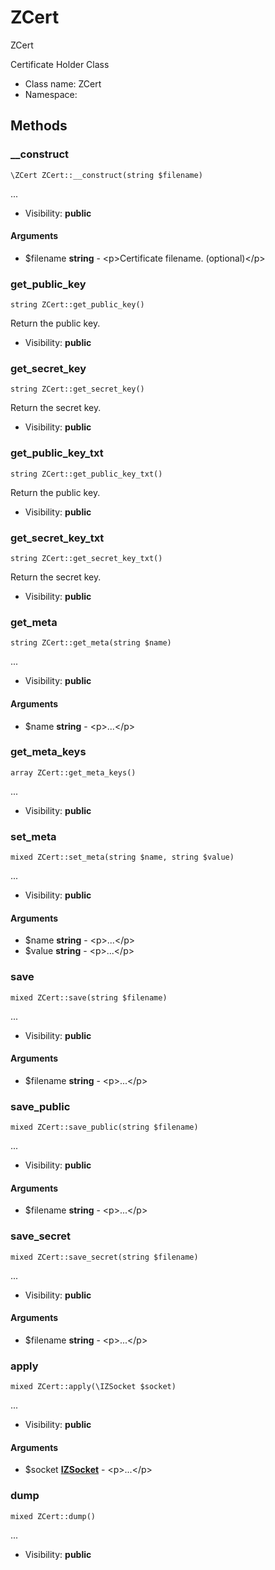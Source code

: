ZCert
===============

ZCert

Certificate Holder Class


* Class name: ZCert
* Namespace: 







Methods
-------


### __construct

    \ZCert ZCert::__construct(string $filename)



...

* Visibility: **public**


#### Arguments
* $filename **string** - &lt;p&gt;Certificate filename. (optional)&lt;/p&gt;



### get_public_key

    string ZCert::get_public_key()

Return the public key.



* Visibility: **public**




### get_secret_key

    string ZCert::get_secret_key()

Return the secret key.



* Visibility: **public**




### get_public_key_txt

    string ZCert::get_public_key_txt()

Return the public key.



* Visibility: **public**




### get_secret_key_txt

    string ZCert::get_secret_key_txt()

Return the secret key.



* Visibility: **public**




### get_meta

    string ZCert::get_meta(string $name)



...

* Visibility: **public**


#### Arguments
* $name **string** - &lt;p&gt;...&lt;/p&gt;



### get_meta_keys

    array ZCert::get_meta_keys()



...

* Visibility: **public**




### set_meta

    mixed ZCert::set_meta(string $name, string $value)



...

* Visibility: **public**


#### Arguments
* $name **string** - &lt;p&gt;...&lt;/p&gt;
* $value **string** - &lt;p&gt;...&lt;/p&gt;



### save

    mixed ZCert::save(string $filename)



...

* Visibility: **public**


#### Arguments
* $filename **string** - &lt;p&gt;...&lt;/p&gt;



### save_public

    mixed ZCert::save_public(string $filename)



...

* Visibility: **public**


#### Arguments
* $filename **string** - &lt;p&gt;...&lt;/p&gt;



### save_secret

    mixed ZCert::save_secret(string $filename)



...

* Visibility: **public**


#### Arguments
* $filename **string** - &lt;p&gt;...&lt;/p&gt;



### apply

    mixed ZCert::apply(\IZSocket $socket)



...

* Visibility: **public**


#### Arguments
* $socket **[IZSocket](IZSocket.md)** - &lt;p&gt;...&lt;/p&gt;



### dump

    mixed ZCert::dump()



...

* Visibility: **public**



